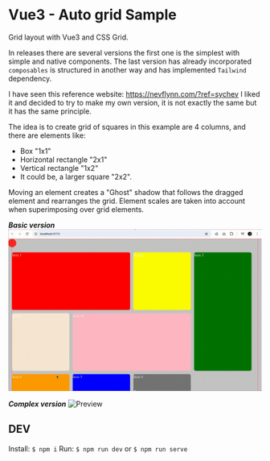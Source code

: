 # Vue3 - Auto grid Sample

Grid layout with Vue3 and CSS Grid.

In releases there are several versions the first one is the simplest with simple and native components.
The last version has already incorporated `composables` is structured in another way and has implemented `Tailwind` dependency.

I have seen this reference website: https://nevflynn.com/?ref=sychev
I liked it and decided to try to make my own version, it is not exactly the same but it has the same principle.

The idea is to create grid of squares in this example are 4 columns, and there are elements like:
* Box "1x1"
* Horizontal rectangle "2x1"
* Vertical rectangle "1x2"
* It could be, a larger square "2x2".

Moving an element creates a "Ghost" shadow that follows the dragged element and rearranges the grid.
Element scales are taken into account when superimposing over grid elements.

***Basic version***
![Preview](images/preview.gif)

***Complex version***
![Preview](images/preview2.gif)


## DEV

Install: `$ npm i`
Run: `$ npm run dev` or `$ npm run serve` 
